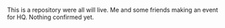 This is a repository were all will live. Me and some friends making an event for HQ.
Nothing confirmed yet.
